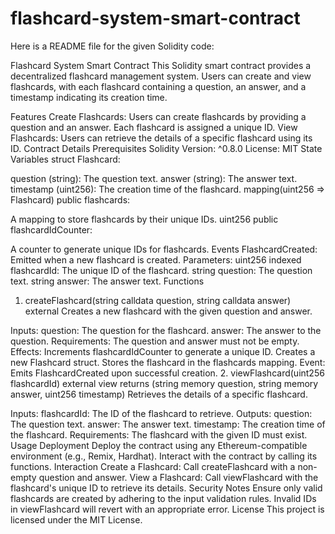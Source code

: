 # flashcard-system-smart-contract

Here is a README file for the given Solidity code:

Flashcard System Smart Contract
This Solidity smart contract provides a decentralized flashcard management system. Users can create and view flashcards, with each flashcard containing a question, an answer, and a timestamp indicating its creation time.

Features
Create Flashcards: Users can create flashcards by providing a question and an answer. Each flashcard is assigned a unique ID.
View Flashcards: Users can retrieve the details of a specific flashcard using its ID.
Contract Details
Prerequisites
Solidity Version: ^0.8.0
License: MIT
State Variables
struct Flashcard:

question (string): The question text.
answer (string): The answer text.
timestamp (uint256): The creation time of the flashcard.
mapping(uint256 => Flashcard) public flashcards:

A mapping to store flashcards by their unique IDs.
uint256 public flashcardIdCounter:

A counter to generate unique IDs for flashcards.
Events
FlashcardCreated:
Emitted when a new flashcard is created.
Parameters:
uint256 indexed flashcardId: The unique ID of the flashcard.
string question: The question text.
string answer: The answer text.
Functions
1. createFlashcard(string calldata question, string calldata answer) external
Creates a new flashcard with the given question and answer.

Inputs:
question: The question for the flashcard.
answer: The answer to the question.
Requirements:
The question and answer must not be empty.
Effects:
Increments flashcardIdCounter to generate a unique ID.
Creates a new Flashcard struct.
Stores the flashcard in the flashcards mapping.
Event:
Emits FlashcardCreated upon successful creation.
2. viewFlashcard(uint256 flashcardId) external view returns (string memory question, string memory answer, uint256 timestamp)
Retrieves the details of a specific flashcard.

Inputs:
flashcardId: The ID of the flashcard to retrieve.
Outputs:
question: The question text.
answer: The answer text.
timestamp: The creation time of the flashcard.
Requirements:
The flashcard with the given ID must exist.
Usage
Deployment
Deploy the contract using any Ethereum-compatible environment (e.g., Remix, Hardhat).
Interact with the contract by calling its functions.
Interaction
Create a Flashcard: Call createFlashcard with a non-empty question and answer.
View a Flashcard: Call viewFlashcard with the flashcard's unique ID to retrieve its details.
Security Notes
Ensure only valid flashcards are created by adhering to the input validation rules.
Invalid IDs in viewFlashcard will revert with an appropriate error.
License
This project is licensed under the MIT License.
